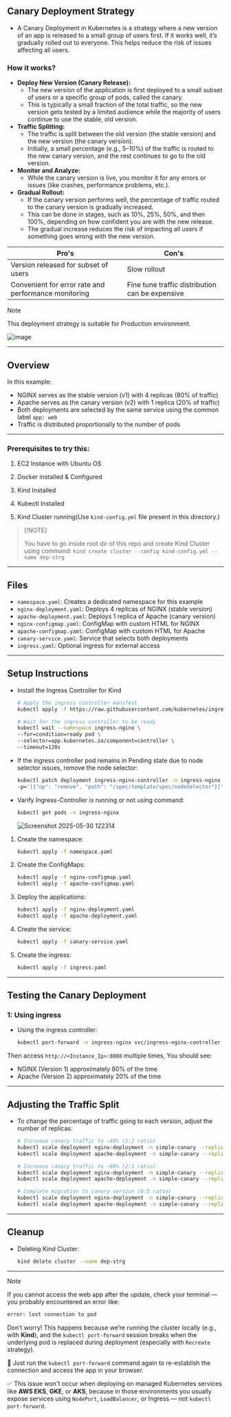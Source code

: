 ## Canary Deployment Strategy

- A Canary Deployment in Kubernetes is a strategy where a new version of an app is released to a small group of users first. If it works well, it’s gradually rolled out to everyone. This helps reduce the risk of issues affecting all users.


### How it works?

- <b>Deploy New Version (Canary Release):</b>
  - The new version of the application is first deployed to a small subset of users or a specific group of pods, called the canary.
  - This is typically a small fraction of the total traffic, so the new version gets tested by a limited audience while the majority of users continue to use the stable, old version.
- <b>Traffic Splitting:</b>
  - The traffic is split between the old version (the stable version) and the new version (the canary version).
  - Initially, a small percentage (e.g., 5–10%) of the traffic is routed to the new canary version, and the rest continues to go to the old version. 
- <b>Monitor and Analyze:</b>
  - While the canary version is live, you monitor it for any errors or issues (like crashes, performance problems, etc.).
- <b>Gradual Rollout:</b>
  - If the canary version performs well, the percentage of traffic routed to the canary version is gradually increased.
  - This can be done in stages, such as 10%, 25%, 50%, and then 100%, depending on how confident you are with the new release.
  - The gradual increase reduces the risk of impacting all users if something goes wrong with the new version. 

| Pro's    | Con's |
| -------- | ------- |
| Version released for subset of users | Slow rollout    |
| Convenient for error rate and performance monitoring | Fine tune traffic distribution can be expensive |

> [!Note]
> This deployment strategy is suitable for Production environment.

![image](https://github.com/user-attachments/assets/5d08039b-e06b-4c08-aaff-b68dc435d570)

---

## Overview

In this example:
- NGINX serves as the stable version (v1) with 4 replicas (80% of traffic)
- Apache serves as the canary version (v2) with 1 replica (20% of traffic)
- Both deployments are selected by the same service using the common label `app: web`
- Traffic is distributed proportionally to the number of pods

---

### Prerequisites to try this:

1. EC2 Instance with Ubuntu OS

2. Docker installed & Configured

3. Kind Installed

4. Kubectl Installed

5. Kind Cluster running(Use `kind-config.yml` file present in this directory.)

>   [!NOTE]
> 
>   You have to go inside root dir of this repo and create Kind Cluster using command: `kind create cluster --config kind-config.yml --name dep-strg`

---

## Files

- `namespace.yaml`: Creates a dedicated namespace for this example
- `nginx-deployment.yaml`: Deploys 4 replicas of NGINX (stable version)
- `apache-deployment.yaml`: Deploys 1 replica of Apache (canary version)
- `nginx-configmap.yaml`: ConfigMap with custom HTML for NGINX
- `apache-configmap.yaml`: ConfigMap with custom HTML for Apache
- `canary-service.yaml`: Service that selects both deployments
- `ingress.yaml`: Optional ingress for external access

---

## Setup Instructions

- Install the Ingress Controller for Kind

   ```bash
   # Apply the ingress controller manifest
   kubectl apply -f https://raw.githubusercontent.com/kubernetes/ingress-nginx/controller-v1.8.2/deploy/static/provider/kind/deploy.yaml

   # Wait for the ingress controller to be ready
   kubectl wait --namespace ingress-nginx \
   --for=condition=ready pod \
   --selector=app.kubernetes.io/component=controller \
   --timeout=120s
   ```

- If the ingress controller pod remains in Pending state due to node selector issues, remove the node selector:

   ```bash
   kubectl patch deployment ingress-nginx-controller -n ingress-nginx --type=json \
   -p='[{"op": "remove", "path": "/spec/template/spec/nodeSelector"}]'
   ```

- Varify Ingress-Controller is running or not using command:

  ```bash
  kubectl get pods -n ingress-nginx
  ```

  ![Screenshot 2025-05-30 122314](https://github.com/user-attachments/assets/d33a623f-5070-48fb-8ae5-ca12bf46d84e)


1. Create the namespace:
   ```bash
   kubectl apply -f namespace.yaml
   ```

2. Create the ConfigMaps:
   ```bash
   kubectl apply -f nginx-configmap.yaml
   kubectl apply -f apache-configmap.yaml
   ```

3. Deploy the applications:
   ```bash
   kubectl apply -f nginx-deployment.yaml
   kubectl apply -f apache-deployment.yaml
   ```

4. Create the service:
   ```bash
   kubectl apply -f canary-service.yaml
   ```

5. Create the ingress:
   ```bash
   kubectl apply -f ingress.yaml
   ```

---

## Testing the Canary Deployment

### 1: Using ingress

- Using the ingress controller:

   ```bash
   kubectl port-forward -n ingress-nginx svc/ingress-nginx-controller 8080:80 --address 0.0.0.0 &
   ```

Then access `http://<Instance_Ip>:8080` multiple times, You should see:

   - NGINX (Version 1) approximately 80% of the time
   - Apache (Version 2) approximately 20% of the time

---

## Adjusting the Traffic Split

- To change the percentage of traffic going to each version, adjust the number of replicas:

   ```bash
   # Increase canary traffic to ~40% (3:2 ratio)
   kubectl scale deployment nginx-deployment -n simple-canary --replicas=3
   kubectl scale deployment apache-deployment -n simple-canary --replicas=2

   # Increase canary traffic to ~60% (2:3 ratio)
   kubectl scale deployment nginx-deployment -n simple-canary --replicas=2
   kubectl scale deployment apache-deployment -n simple-canary --replicas=3

   # Complete migration to canary version (0:5 ratio)
   kubectl scale deployment nginx-deployment -n simple-canary --replicas=0
   kubectl scale deployment apache-deployment -n simple-canary --replicas=5
   ```
---

## Cleanup

- Deleting Kind Cluster:

    ```bash
    kind delete cluster --name dep-strg
    ```

---

> [!Note]
>
> If you cannot access the web app after the update, check your terminal — you probably encountered an error like:
>
>   ```bash
>   error: lost connection to pod
>   ```
>
> Don’t worry! This happens because we’re running the cluster locally (e.g., with **Kind**), and the `kubectl port-forward` session breaks when the underlying pod is replaced during deployment (especially with `Recreate` strategy).
>
> 🔁 Just run the `kubectl port-forward` command again to re-establish the connection and access the app in your browser.
>
> ✅ This issue won't occur when deploying on managed Kubernetes services like **AWS EKS**, **GKE**, or **AKS**, because in those environments you usually expose services using `NodePort`, `LoadBalancer`, or Ingress — not `kubectl port-forward`.
